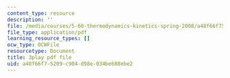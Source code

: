 ```yaml
---
content_type: resource
description: ''
file: /media/courses/5-60-thermodynamics-kinetics-spring-2008/a48f66f75209c904d98e034be688ebe2_BTNsoSNR5B0.pdf
file_type: application/pdf
learning_resource_types: []
ocw_type: OCWFile
resourcetype: Document
title: 3play pdf file
uid: a48f66f7-5209-c904-d98e-034be688ebe2
---
```

